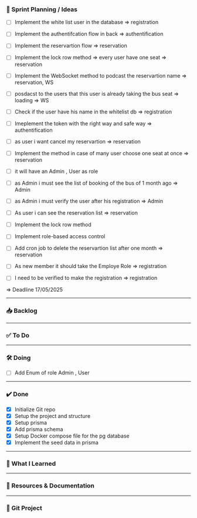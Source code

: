 ### 🧠 Sprint Planning / Ideas

- [ ] Implement the white list user in the database => registration
- [ ] Implement the authentifcation flow in back => authentification
- [ ] Implement the reservartion flow => reservation
- [ ] Implement the lock row method => every user have one seat => reservation
- [ ] Implement the WebSocket method to podcast the reservartion name => reservation, WS
- [ ] posdacst to the users that this user is already taking the bus seat => loading => WS
- [ ] Check if the user have his name in the whitelist db => registration
- [ ] Imeplement the token with the right way and safe way => authentification
- [ ] as user i want cancel my reservartion => reservation
- [ ] Implement the method in case of many user choose one seat at once => reservation
- [ ] it will have an Admin , User as role
- [ ] as Admin i must see the list of booking of the bus of 1 month ago => Admin
- [ ] as Admin i must verify the user after his registration => Admin
- [ ] As user i can see the reservation list => reservation
- [ ] Implement the lock row method
- [ ] Implement role-based access control
- [ ] Add cron job to delete the reservartion list after one month => reservation
- [ ] As new member it should take the Employe Role => registration
- [ ] I need to be verified to make the registration => registration


=> Deadline 17/05/2025





---

### 📥 Backlog

---

### ✅ To Do

---

### 🛠️ Doing

- [ ] Add Enum of role Admin , User
---

### ✔️ Done

- [X] Initialize Git repo
- [X] Setup the project and structure
- [X] Setup prisma
- [X] Add prisma schema
- [X] Setup Docker compose file for the pg database
- [X] Implement the seed data in prisma

---

### 📘 What I Learned



---

### 📎 Resources & Documentation


---

### 🔗 Git Project
